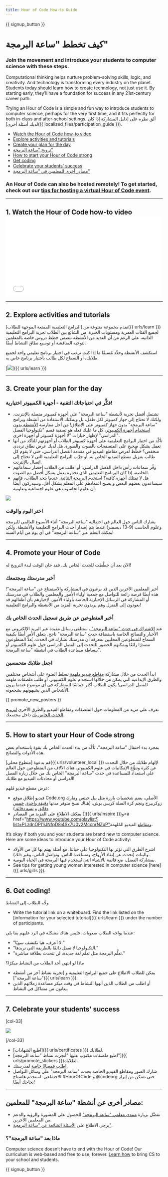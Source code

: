 ```yaml
---
title: Hour of Code How-to Guide
---
```


{{ signup_button }}

# كيف تخطط "ساعة البرمجة"

### Join the movement and introduce your students to computer science with these steps.

Computational thinking helps nurture problem-solving skills, logic, and creativity. And technology is transforming every industry on the planet. Students today should learn how to create technology, not just use it. By starting early, they’ll have a foundation for success in any 21st-century career path.

Trying an Hour of Code is a simple and fun way to introduce students to computer science, perhaps for the very first time, and it fits perfectly for both in-class and after-school settings. ألق نظرة على [دليل المشاركة إذا كان لديك أسئلة أخرى]({{ localized_files/participation_guide }}).

- [Watch the Hour of Code how-to video](#how-to-video)
- [Explore activities and tutorials](#explore-activities)
- [Create your plan for the day](#create-your-plan)
- [ترويج "ساعة البرمجة"](#promote-your-hour)
- [How to start your Hour of Code strong](#how-to-start)
- [Get coding](#code)
- [Celebrate your students' success](#celebrate)
- [مصادر أخرى للمعلمين في "ساعة البرمجة"](#other-resources)

### An Hour of Code can also be hosted remotely! To get started, check out our [tips for hosting a virtual Hour of Code event](https://hourofcode.com/us/how-to/virtual).

* * *

<a id="how-to-video"></a>

## 1. Watch the Hour of Code how-to video <iframe width="500" height="255" src="//www.youtube.com/embed/SrnvvWDm73k" frameborder="0" allowfullscreen mark="crwd-mark"></iframe> 

* * *

<a id="explore-activities"></a>

## 2. Explore activities and tutorials

نقدم مجموعة متنوعة من [البرامج التعليمية الممتعة الموجهة للطلاب]({{ urls/learn }}) لجميع الفئات العمرية ومستويات الخبرة. من الشائع بين الطلاب تجربة البرامج التعليمية الذاتية، على الرغم من أن العديد من الأنشطة تتضمن خطط دروس خاصة بالمعلمين لتوجيه المناقشة أو توسيع نطاق النشاط أيضًا.

استكشف الأنشطة وحدِّد مُسبقًا ما إذا كنت ترغب في اختيار برنامج تعليمي واحد لجميع طلابك، أو السماح لكل طالب باختيار برنامج خاص به.

[![](/images/fit-600/tutorials.png)]({{ urls/learn }})

* * *

<a id="create-your-plan"></a>

## 3. Create your plan for the day

### فكِّر في احتياجاتك التقنية - أجهزة الكمبيوتر اختيارية!

- تشتمل أفضل تجربة لأنشطة "ساعة البرمجة" على أجهزة كمبيوتر متصلة بالإنترنت. ولكنك لا تحتاج إلى جهاز كمبيوتر لكل طفل، بل ويمكنك الاستفادة من أنشطة وبرامج "ساعة البرمجة" بدون جهاز كمبيوتر على الإطلاق! من أجل ممارسة [ الأنشطة بدون استخدام أجهزة الكمبيوتر](/learn)، كل ما عليك فعله هو تصفية قسم "تكنولوجيا الفصل الدراسي" لإظهار خيارات "لا أجهزة كمبيوتر أو أجهزة اخرى".
- تأكَّد من اختبار البرامج التعليمية على أجهزة كمبيوتر الطلاب أو أجهزتهم للتأكد من أنها تعمل بشكل صحيح على المتصفحات بالصوت والصورة. هل لديك عرض نطاق ترددي منخفض؟ خَطِّط لعرض مقاطع الفيديو في مقدمة الفصل الدراسي، حتى لا يقوم كل طالب بتنزيل مقطع الفيديو الخاص به. أو جرِّب البرامج التعليمية التي لا تحتاج إلى اتصال بالإنترنت.
- وفِّر سماعات رأس داخل الفصل الدراسي، أو اطلب من الطلاب إحضار سماعاتهم الخاصة، إذا كان البرنامج التعليمي الذي تختاره يعمل بشكل أفضل مع الصوت.
- هل لا تمتلك أجهزة كافية؟ استخدم [ البرمجة الثنائية](https://www.youtube.com/watch؟v=vgkahOzFH2Q). عندما يتحد الطلاب، فإنهم سيساعدون بعضهم البعض و يصبح اعتمادهم على المعلم بشكل أقل. وسيدركون أيضًا أن علوم الحاسوب هي علوم اجتماعية وتعاونية.

<img src="/images/fit-600/group_ipad.jpg" />

### اختر اليوم والوقت

يشارك الناس حول العالم في احتفالية "ساعة البرمجة" أثناء الأسبوع العالمي للبرمجة وعلوم الحاسب (9-13 ديسمبر) عندما يتم إصدار أحدث البرامج التعليمية والأنشطة. ولكن يمكنك التعلم عبر "ساعة البرمجة" في أي يوم من أيام السنة!

* * *

<a id="promote-your-hour"></a>

## 4. Promote your Hour of Code

الآن بعد أن خطَّطت للحدث الخاص بك، فقد حان الوقت لبدء الترويج له!

### أخبر مدرستك ومجتمعك

أخبر المعلمين الآخرين الذين قد يرغبون في المشاركة والاستمتاع عن "ساعة البرمجة"! هذه أيضًا فرصة رائعة للتواصل مع جمعية أولياء الأمور والمعلمين والطلاب في مدرستك أو المشاركة في الرسائل الإخبارية الخاصة بأولياء الأمور، لإخبارهم بأن أطفالهم قد يعودون إلى المنزل وهم يريدون تجربة المزيد من الأنشطة والبرامج التعليمية!

### أخبر المتطوعين عن طريق تسجيل الحدث الخاص بك

عند [ الاشتراك في حدث "ساعة البرمجة" ](/)، ستتلقى رسائل مفيدة عبر البريد الإلكتروني مع الأخبار والنصائح الخاصة باستضافة حدث "ساعة البرمجة" ناجح. يتعلق الأمر أيضًا بكيفية السماح للمتطوعين المحليين بمعرفة أن مدرستك تشارك في الحدث. يُعدُّ المتطوعون مصدرًا رائعًا ويمكنهم الحضور للتحدث إلى الفصل الدراسي حول علوم الكمبيوتر أو ببساطة مساعدة الطلاب في أنشطة "ساعة البرمجة".

### اجعل طلابك متحمسين

ابدأ الحدث من خلال مشاركة [ مقاطع فيديو ملهمة ](/promote/resources) تسلط الضوء على أشخاص مختلفين والطرق الإبداعية التي يمكن من خلالها استخدام علوم الكمبيوتر. أو طلب ملصقات ملهمة للفصل الدراسي! يكون الطلاب أكثر حماسًا للمشاركة في أي موضوع عندما يرون الأشخاص الذين يشبهونهم يشجعونه.

{{ promote_new_posters }} 

تعرف على مزيد من المعلومات حول الملصقات ومقاطع الفيديو والطرق الأخرى [ لترويج الحدث الخاص بك](/promote/resources#posters) داخل مجتمعك.

* * *

<a id="how-to-start"></a>

## 5. How to start your Hour of Code strong

بمجرد بدء احتفال "ساعة البرمجة"، تأكَّد من بدء الحدث الخاص بك بقوة باستخدام بعض هذه الأدوات والنصائح.

قم بدعوة [متطوع محلي]({{ urls/volunteer_local }}) لإلهام طلابك من خلال التحدث عن كثرة وتنوُّع الإمكانيات في علوم الكمبيوتر. هناك الآلاف من المتطوعين حول العالم على استعداد للمساعدة في حدث "ساعة البرمجة" الخاص بك من خلال زيارة الفصل الدراسي أو محادثات الفيديو مع طلابك!

عرض مقطع فيديو مُلهم:

- فيديو إطلاق موقع Code.org الأصلي، يضم شخصيات بارزة مثل بيل جيتس ومارك زوكربيرج ونجم كرة السلة كريس بوش. (هناك نسخ متوفر مدتها [دقيقة واحدة](https://www.youtube.com/watch؟v=qYZF6oIZtfc), [خمس دقائق](https://www.youtube.com/watch?v=nKIu9yen5nc) و [تسع دقائق](https://www.youtube.com/watch؟v=dU1xS07N-FA))
- يمكنك الاطلاع على المزيد من المصادر []({{ urls/inspire }})و<a href="https://www.youtube.com/playlist؟list=PLzdnOPI1iJNfpD8i4Sx7U0y2MccnrNZuP"ومقاطع الفيديو</a> المُلهمة.

It’s okay if both you and your students are brand new to computer science. Here are some ideas to introduce your Hour of Code activity:

- اشرح الطرق التي تؤثر بها التكنولوجيا على حياتنا، مع أمثلة يهتم بها كل من الأولاد والبنات (تحدث عن إنقاذ الأرواح، ومساعدة الناس، وتواصل الناس، وغير ذلك).
- بمشاركة الفصل، ضع قائمة بالأشياء التي تُستخدم فيها البرمجة في الحياة اليومية.
- See tips for getting young women interested in computer science [here]({{ urls/girls }}).

* * *

<a id="code"></a>

## 6. Get coding!

وجِّه الطلاب إلى النشاط

- Write the tutorial link on a whiteboard. Find the link listed on the [information for your selected tutorial]({{ urls/learn }}) under the number of participants.

عندما يواجه الطلاب صعوبات، فليس هناك مشكلة في الرد عليهم بما يلي:

- "لا أعرف، هيا نكتشف سويًا."
- "التكنولوجيا لا تعمل دائمًا بالطريقة التي نريدها."
- "تعلُّم البرمجة مثل تعلم لغة جديدة، لن تتحدث بطلاقة مباشرة."

ماذا لو انتهى أحد الطلاب من النشاط مبكرًا؟

- يمكن للطلاب الاطلاع على جميع البرامج التعليمية و [تجربة نشاط آخر من أنشطة "ساعة البرمجة"]({{ urls/learn }}).
- أو اطلب من الطلاب الذين أنهوا النشاط في وقت مبكر مساعدة زملائهم الذين يعانون من مشاكل في النشاط.

* * *

<a id="celebrate"></a>

## 7. Celebrate your students' success

[col-33]

![](/images/fit-600/boy-certificate.jpg)

[/col-33]

- [اطبع الشهادات]({{ urls/certificates }}) لطلابك.
- [اطبع ملصقات مكتوب عليها "أنجزت نشاط "ساعة البرمجة"]({{ urls/promote_stickers }})لطلابك.
- [اطلب قمصانًا خاصة](http://blog.code.org/post/132608499493/hour-of-code-shirts-and-more) لمدرستك.
- شارك الصور ومقاطع الفيديو الخاصة بحدث "ساعة البرمجة" على وسائل التواصل الاجتماعي. استخدم هاشتاج #HourOfCode و @codeorg حتى نتمكن من إبراز نجاحك أيضًا!

* * *

<a id="other-resources"></a>

## مصادر أخرى عن أنشطة "ساعة البرمجة" للمعلمين:

- تفضَّل بزيارة [منتدى معلمي "ساعة البرمجة"](http://forum.code.org/c/plc/hour-of-code) للحصول على المشورة والرؤية والدعم من المعلمين الآخرين.
- يرجى الاطلاع على [ الأسئلة الشائعة عن "ساعة البرمجة"](https://support.code.org/hc/en-us/categories/200147083-Hour-of-Code).

### ماذا بعد "ساعة البرمجة"؟

Computer science doesn’t have to end with the Hour of Code! Our curriculum is web-based and free to use, forever. [Learn how](/beyond) to bring CS to your school and students.

{{ signup_button }}